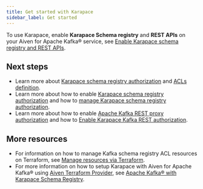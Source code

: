 ```yaml
---
title: Get started with Karapace
sidebar_label: Get started
---
```


To use Karapace, enable **Karapace Schema registry** and **REST APIs** on your Aiven for Apache Kafka® service, see [Enable Karapace schema registry and REST APIs](/docs/products/kafka/karapace/howto/enable-karapace).

## Next steps

-   Learn more about
    [Karapace schema registry authorization](/docs/products/kafka/karapace/concepts/schema-registry-authorization) and
    [ACLs definition](/docs/products/kafka/karapace/concepts/acl-definition).
-   Learn more about how to enable
    [Karapace schema registry authorization](/docs/products/kafka/karapace/howto/enable-schema-registry-authorization) and how to
    [manage Karapace schema registry authorization](/docs/products/kafka/karapace/howto/manage-schema-registry-authorization).
-   Learn more about how to enable
    [Apache Kafka REST proxy authorization](/docs/products/kafka/karapace/howto/enable-oauth-oidc-kafka-rest-proxy) and how to
    [Enable Karapace Kafka REST authorization](//docs/products/kafka/karapace/howto/enable-kafka-rest-proxy-authorization).

## More resources

-   For information on how to manage Kafka schema registry ACL resources
    on Terraform, see
    [Manage resources via Terraform](/docs/products/kafka/karapace/howto/manage-schema-registry-authorization).
-   For more information on how to setup Karapace with Aiven for Apache
    Kafka® using [Aiven Terraform
    Provider](https://registry.terraform.io/providers/aiven/aiven/latest/docs),
    see [Apache Kafka® with Karapace Schema
    Registry](https://aiven.io/developer/apache-kafka-karapace).
